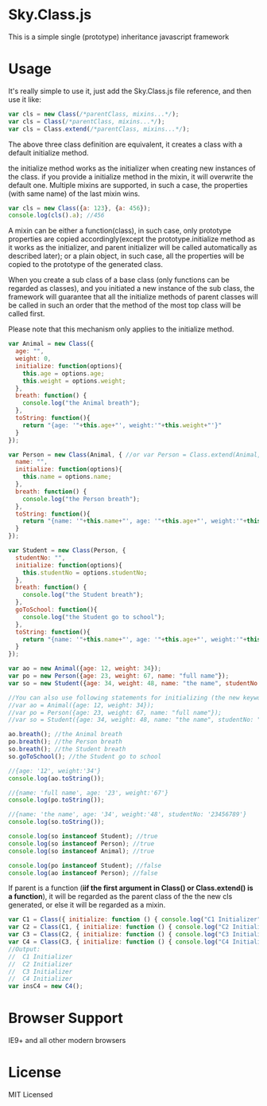 # Sky.Class.js
This is a simple single (prototype) inheritance javascript framework
# Usage
It's really simple to use it, just add the Sky.Class.js file reference, and then use it like:<br />

```JavaScript
var cls = new Class(/*parentClass, mixins...*/);
var cls = Class(/*parentClass, mixins...*/);
var cls = Class.extend(/*parentClass, mixins...*/);
```

The above three class definition are equivalent, it creates a class with a default initialize method.<br />

the initialize method works as the initializer when creating new instances of the class. if you provide a initialize method in the mixin, it will overwrite the default one. Multiple mixins are supported, in such a case, the properties (with same name) of the last mixin wins.<br />

```JavaScript
var cls = new Class({a: 123}, {a: 456});
console.log(cls().a); //456
```

A mixin can be either a function(class), in such case, only prototype properties are copied accordingly(except the prototype.initialize method as it works as the initializer, and parent initializer will be called automatically as described later); or a plain object, in such case, all the properties will be copied to the prototype of the generated class.<br />

When you create a sub class of a base class (only functions can be regarded as classes), and you initiated a new instance of the sub class, the framework will guarantee that all the initialize methods of parent classes will be called in such an order that the method of the most top class will be called first.<br />

Please note that this mechanism only applies to the initialize method.<br />
```JavaScript
var Animal = new Class({
  age: "",
  weight: 0,
  initialize: function(options){
    this.age = options.age;
    this.weight = options.weight;
  },
  breath: function() {
    console.log("the Animal breath");
  },
  toString: function(){
    return "{age: '"+this.age+"', weight:'"+this.weight+"'}"
  }
});

var Person = new Class(Animal, { //or var Person = Class.extend(Animal, {
  name: "",
  initialize: function(options){
    this.name = options.name;
  },
  breath: function() {
    console.log("the Person breath");
  },
  toString: function(){
    return "{name: '"+this.name+"', age: '"+this.age+"', weight:'"+this.weight+"'}"
  }
});

var Student = new Class(Person, {
  studentNo: "",
  initialize: function(options){
    this.studentNo = options.studentNo;
  },
  breath: function() {
    console.log("the Student breath");
  },
  goToSchool: function(){
    console.log("the Student go to school");
  },
  toString: function(){
    return "{name: '"+this.name+"', age: '"+this.age+"', weight:'"+this.weight+"', studentNo: '"+this.studentNo+"'}"
  }
});

var ao = new Animal({age: 12, weight: 34});
var po = new Person({age: 23, weight: 67, name: "full name"});
var so = new Student({age: 34, weight: 48, name: "the name", studentNo: "23456789"});

//You can also use following statements for initializing (the new keyword is optional):
//var ao = Animal({age: 12, weight: 34});
//var po = Person({age: 23, weight: 67, name: "full name"});
//var so = Student({age: 34, weight: 48, name: "the name", studentNo: "23456789"});

ao.breath(); //the Animal breath
po.breath(); //the Person breath
so.breath(); //the Student breath
so.goToSchool(); //the Student go to school

//{age: '12', weight:'34'}
console.log(ao.toString());

//{name: 'full name', age: '23', weight:'67'}
console.log(po.toString());

//{name: 'the name', age: '34', weight:'48', studentNo: '23456789'}
console.log(so.toString());

console.log(so instanceof Student); //true
console.log(so instanceof Person); //true
console.log(so instanceof Animal); //true

console.log(po instanceof Student); //false
console.log(ao instanceof Person); //false
```

If parent is a function (**iif the first argument in Class() or Class.extend() is a function**), it will be regarded as the parent class of the the new cls generated, or else it will be regarded as a mixin.

```JavaScript
var C1 = Class({ initialize: function () { console.log("C1 Initializer"); } });
var C2 = Class(C1, { initialize: function () { console.log("C2 Initializer"); } });
var C3 = Class(C2, { initialize: function () { console.log("C3 Initializer"); } });
var C4 = Class(C3, { initialize: function () { console.log("C4 Initializer"); } });
//Output:
//  C1 Initializer
//  C2 Initializer
//  C3 Initializer
//  C4 Initializer
var insC4 = new C4();
```

# Browser Support
IE9+ and all other modern browsers

# License
MIT Licensed

